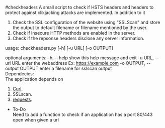 #checkheaders
A small script to check if HSTS headers and headers to protect against clikjacking attacks are implemented.
In addition to it<br />
1.  Check the SSL configuration of the website using "SSLScan" and store the output to default filename or filename mentioned by the user.<br />
2.  Check if insecure HTTP methods are enabled in the server.<br />
3.  Check if the repsonse headers disclose any server information.<br />

usage: checkheaders.py [-h] [-u URL] [-o OUTPUT]

optional arguments:
  -h, --help            show this help message and exit
  -u URL, --url URL     enter the webaddress Ex: https://example.com
  -o OUTPUT, --output OUTPUT
                          enter a filename for sslscan output
<br />
Dependecies:<br />
The application depends on <br />
1.  [Curl](http://curl.haxx.se/).<br />
2.  SSLscan.<br />
3.  [requests](http://docs.python-requests.org/en/latest/).<br />

* To-Do<br />
Need to add a function to check if an application has a port 80/443 open when given a url